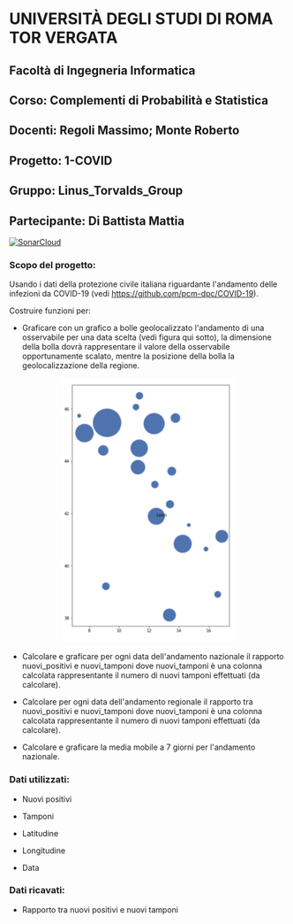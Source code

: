 # UNIVERSITÀ DEGLI STUDI DI ROMA TOR VERGATA
## Facoltà di Ingegneria Informatica
## Corso: Complementi di Probabilità e Statistica
## Docenti: Regoli Massimo; Monte Roberto
## Progetto: 1-COVID
## Gruppo: Linus_Torvalds_Group
## Partecipante: Di Battista Mattia
[![SonarCloud](https://sonarcloud.io/images/project_badges/sonarcloud-black.svg)](https://sonarcloud.io/dashboard?id=DiBattistaMattia_CpsProject)
### Scopo del progetto:
Usando i dati della protezione civile italiana riguardante l'andamento delle infezioni da COVID-19 (vedi https://github.com/pcm-dpc/COVID-19).

Costruire funzioni per:

 - Graficare con un grafico a bolle geolocalizzato l'andamento di una osservabile per una data scelta (vedi figura qui sotto), la dimensione della bolla dovrà rappresentare il valore della osservabile opportunamente scalato, mentre la posizione della bolla la geolocalizzazione della regione. 

<p align="center">
  <img src="grafico_bolle.png"/>
</p>

 - Calcolare e graficare per ogni data dell'andamento nazionale il rapporto nuovi_positivi e nuovi_tamponi dove nuovi_tamponi è una colonna calcolata rappresentante il numero di nuovi tamponi effettuati (da calcolare).

 - Calcolare per ogni data dell'andamento regionale il rapporto tra nuovi_positivi e nuovi_tamponi dove nuovi_tamponi è una colonna calcolata rappresentante il numero di nuovi tamponi effettuati (da calcolare).

 - Calcolare e graficare la media mobile a 7 giorni per l'andamento nazionale.
### Dati utilizzati:
 - Nuovi positivi


 - Tamponi


 - Latitudine


 - Longitudine

 - Data

### Dati ricavati:
 - Rapporto tra nuovi positivi e nuovi tamponi
